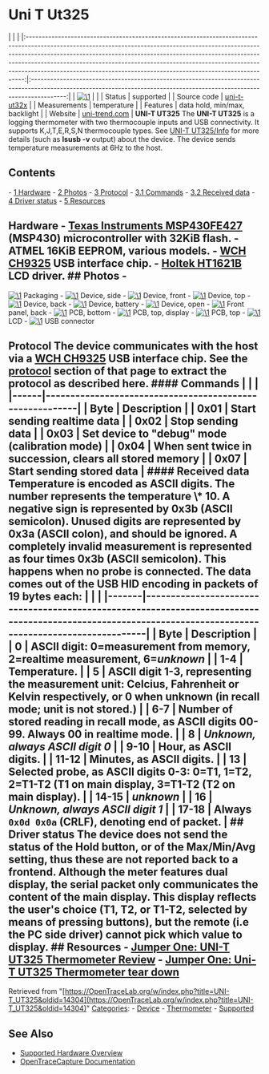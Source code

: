 # Uni T Ut325

| | | |:-----------------------------------------------------------------------------------------------------------------------------------------------------------------------------------------------------------------------------------------------------------------------------------------------------------------------------------------------------------------------------------------------------:|:-----------------------------------------------------------------------------------------------------------------------------------------------------------------------:| | [![\1](../../assets/hardware/general/\2)](./File:Uni-t_ut325_front.png.html) | | | Status | supported | | Source code | [uni-t-ut32x](http://github.com/OpenTraceLab/?p=OpenTraceCapture.git;a=tree;f=src/hardware/uni-t-ut32x) | | Measurements | temperature | | Features | data hold, min/max, backlight | | Website | [uni-trend.com](http://www.uni-trend.com/html/product/Environmental/Environmental_Tester/UT320_Contact_Type/UT325.html) | **UNI-T UT325** The **UNI-T UT325** is a logging thermometer with two thermocouple inputs and USB connectivity. It supports K,J,T,E,R,S,N thermocouple types. See [UNI-T UT325/Info](UNI-T_UT325/Info.html "UNI-T UT325/Info") for more details (such as **lsusb -v** output) about the device. The device sends temperature measurements at 6Hz to the host. 
## Contents 
\- [1 Hardware](UNI-T_UT325.html#Hardware) \- [2 Photos](UNI-T_UT325.html#Photos) \- [3 Protocol](UNI-T_UT325.html#Protocol) \- [3.1 Commands](UNI-T_UT325.html#Commands) \- [3.2 Received data](UNI-T_UT325.html#Received_data) \- [4 Driver status](UNI-T_UT325.html#Driver_status) \- [5 Resources](UNI-T_UT325.html#Resources) 
## Hardware \- [Texas Instruments MSP430FE427](http://www.msp430.net/msp430fe427.pdf) (MSP430) microcontroller with 32KiB flash. \- ATMEL 16KiB EEPROM, various models. \- [WCH CH9325](WCH_CH9325.html "WCH CH9325") USB interface chip. \- [Holtek HT1621B](http://www.holtek.com/ENGLISH/docum/consumer/1621.htm) LCD driver. ## Photos \- 
[![\1](../../assets/hardware/general/\2)](./File:Uni-t_ut325_packaging.jpg.html)
Packaging
\- 
[![\1](../../assets/hardware/general/\2)](./File:Uni-t_ut325_perspective.jpg.html)
Device, side
\- 
[![\1](../../assets/hardware/general/\2)](./File:Uni-t_ut325_front.jpg.html)
Device, front
\- 
[![\1](../../assets/hardware/general/\2)](./File:Uni-t_ut325_top.jpg.html)
Device, top
\- 
[![\1](../../assets/hardware/general/\2)](./File:Uni-t_ut325_back_wo_bail.jpg.html)
Device, back
\- 
[![\1](../../assets/hardware/general/\2)](./File:Uni-t_ut325_back_battery.jpg.html)
Device, battery
\- 
[![\1](../../assets/hardware/general/\2)](./File:Uni-t_ut325_case_open.jpg.html)
Device, open
\- 
[![\1](../../assets/hardware/general/\2)](./File:Uni-t_ut325_fpanel_back.jpg.html)
Front panel, back
\- 
[![\1](../../assets/hardware/general/\2)](./File:Uni-t_ut325_pcb_bottom.jpg.html)
PCB, bottom
\- 
[![\1](../../assets/hardware/general/\2)](./File:Uni-t_ut325_pcb_front_w_display.jpg.html)
PCB, top, display
\- 
[![\1](../../assets/hardware/general/\2)](./File:Uni-t_ut325_pcb_front.jpg.html)
PCB, top
\- 
[![\1](../../assets/hardware/general/\2)](./File:UNI-T_UT325_LCD.png.html)
LCD
\- 
[![\1](../../assets/hardware/general/\2)](./File:UNI-T_UT325_USB_cable_connector.png.html)
USB connector
## Protocol The device communicates with the host via a [WCH CH9325](WCH_CH9325.html "WCH CH9325") USB interface chip. See the [protocol](WCH_CH9325.html#Protocol "WCH CH9325") section of that page to extract the protocol as described here. #### Commands | | | |------|---------------------------------------------------------| | Byte | Description | | 0x01 | Start sending realtime data | | 0x02 | Stop sending data | | 0x03 | Set device to "debug" mode (calibration mode) | | 0x04 | When sent twice in succession, clears all stored memory | | 0x07 | Start sending stored data | #### Received data Temperature is encoded as ASCII digits. The number represents the temperature \\* 10. A negative sign is represented by 0x3b (ASCII semicolon). Unused digits are represented by 0x3a (ASCII colon), and should be ignored. A completely invalid measurement is represented as four times 0x3b (ASCII semicolon). This happens when no probe is connected. The data comes out of the USB HID encoding in packets of 19 bytes each: | | | |-------|---------------------------------------------------------------------------------------------------------------------------------------------------------| | Byte | Description | | 0 | ASCII digit: 0=measurement from memory, 2=realtime measurement, 6=*unknown* | | 1-4 | Temperature. | | 5 | ASCII digit 1-3, representing the measurement unit: Celcius, Fahrenheit or Kelvin respectively, or 0 when unknown (in recall mode; unit is not stored.) | | 6-7 | Number of stored reading in recall mode, as ASCII digits 00-99. Always 00 in realtime mode. | | 8 | *Unknown, always ASCII digit 0* | | 9-10 | Hour, as ASCII digits. | | 11-12 | Minutes, as ASCII digits. | | 13 | Selected probe, as ASCII digits 0-3: 0=T1, 1=T2, 2=T1-T2 (T1 on main display, 3=T1-T2 (T2 on main display). | | 14-15 | *unknown* | | 16 | *Unknown, always ASCII digit 1* | | 17-18 | Always `0x0d 0x0a` (CRLF), denoting end of packet. | ## Driver status The device does not send the status of the Hold button, or of the Max/Min/Avg setting, thus these are not reported back to a frontend. Although the meter features dual display, the serial packet only communicates the content of the main display. This display reflects the user's choice (T1, T2, or T1-T2, selected by means of pressing buttons), but the remote (i.e the PC side driver) cannot pick which value to display. ## Resources \- [Jumper One: UNI-T UT325 Thermometer Review](http://jumperone.com/2011/11/ut325-thermometer-review/) \- [Jumper One: Uni-T UT325 Thermometer tear down](http://jumperone.com/2011/11/ut325-thermometer-teardown/)
Retrieved from "[https://OpenTraceLab.org/w/index.php?title=UNI-T_UT325&oldid=14304](https://OpenTraceLab.org/w/index.php?title=UNI-T_UT325&oldid=14304)" 
[Categories](specialcategories-specialcategories.md): \- [Device](./Category:Device.html "Category:Device") \- [Thermometer](./Category:Thermometer.html "Category:Thermometer") \- [Supported](./Category:Supported.html "Category:Supported")

## See Also
- [Supported Hardware Overview](../supported-hardware.md)
- [OpenTraceCapture Documentation](../../opentracecapture/overview.md)

